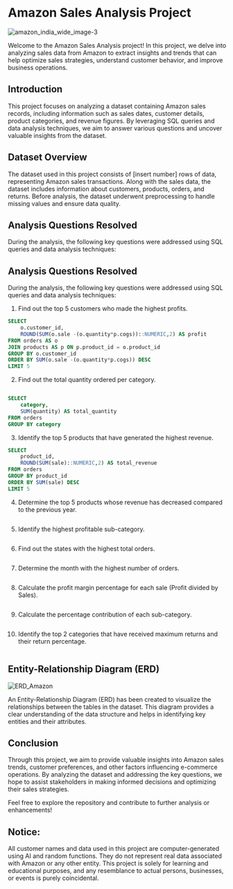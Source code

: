 # Amazon Sales Analysis Project
![amazon_india_wide_image-3](https://github.com/user-attachments/assets/026cb94f-966e-42ea-bb17-e773258d590f)

Welcome to the Amazon Sales Analysis project! In this project, we delve into analyzing sales
data from Amazon to extract insights and trends that can help optimize sales strategies,
understand customer behavior, and improve business operations.

## Introduction

This project focuses on analyzing a dataset containing Amazon sales records, including
information such as sales dates, customer details, product categories, and revenue figures. By
leveraging SQL queries and data analysis techniques, we aim to answer various questions and
uncover valuable insights from the dataset.

## Dataset Overview

The dataset used in this project consists of [insert number] rows of data, representing Amazon
sales transactions. Along with the sales data, the dataset includes information about customers,
products, orders, and returns. Before analysis, the dataset underwent preprocessing to handle
missing values and ensure data quality.

## Analysis Questions Resolved

During the analysis, the following key questions were addressed using SQL queries and data
analysis techniques:

## Analysis Questions Resolved
During the analysis, the following key questions were addressed using SQL queries and data
analysis techniques:

1. Find out the top 5 customers who made the highest profits.
```sql
SELECT 
	o.customer_id,
	ROUND(SUM(o.sale -(o.quantity*p.cogs))::NUMERIC,2) AS profit
FROM orders AS o
JOIN products AS p ON p.product_id = o.product_id 
GROUP BY o.customer_id
ORDER BY SUM(o.sale -(o.quantity*p.cogs)) DESC
LIMIT 5
```

2. Find out the total quantity ordered per category.
```sql

SELECT 
	category,
	SUM(quantity) AS total_quantity
FROM orders
GROUP BY category
```

3. Identify the top 5 products that have generated the highest revenue.
```sql
SELECT 
	product_id,
	ROUND(SUM(sale)::NUMERIC,2) AS total_revenue
FROM orders
GROUP BY product_id
ORDER BY SUM(sale) DESC
LIMIT 5
```

4. Determine the top 5 products whose revenue has decreased compared to the previous year.
```sql

```

5. Identify the highest profitable sub-category.
```sql

```

6. Find out the states with the highest total orders.
```sql

```

7. Determine the month with the highest number of orders.
```sql

```

8. Calculate the profit margin percentage for each sale (Profit divided by Sales).
```sql

```

9. Calculate the percentage contribution of each sub-category.
```sql

```

10. Identify the top 2 categories that have received maximum returns and their return
percentage.
```sql

```

## Entity-Relationship Diagram (ERD)
![ERD_Amazon](https://github.com/user-attachments/assets/5fff8f22-a153-46ee-8c83-eaf8c359aa47)

An Entity-Relationship Diagram (ERD) has been created to visualize the relationships between
the tables in the dataset. This diagram provides a clear understanding of the data structure and
helps in identifying key entities and their attributes.

## Conclusion

Through this project, we aim to provide valuable insights into Amazon sales trends, customer
preferences, and other factors influencing e-commerce operations. By analyzing the dataset
and addressing the key questions, we hope to assist stakeholders in making informed decisions
and optimizing their sales strategies.

Feel free to explore the repository and contribute to further analysis or enhancements!

## Notice:
All customer names and data used in this project are computer-generated using AI and random
functions. They do not represent real data associated with Amazon or any other entity. This
project is solely for learning and educational purposes, and any resemblance to actual persons,
businesses, or events is purely coincidental.
